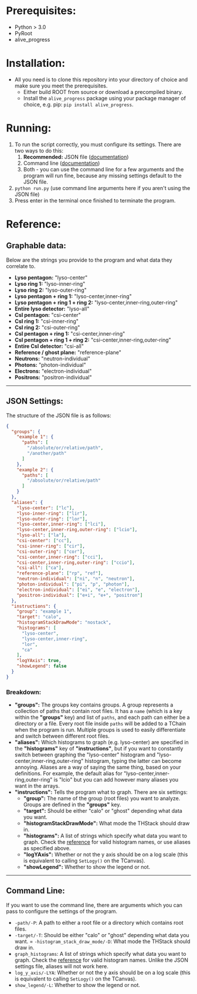 # Prerequisites:

- Python > 3.0
- PyRoot
- alive_progress

# Installation:

- All you need is to clone this repository into your directory of choice and make sure you meet the prerequisites.
    - Either build ROOT from source or download a precompiled binary.
    - Install the `alive_progress` package using your package manager of choice, e.g. pip: `pip install alive_progress`.

# Running:

1. To run the script correctly, you must configure its settings. There are two ways to do this:
    1. **Recommended:** JSON file ([documentation](#json-settings))
    2. Command line ([documentation](#command-line))
    3. Both - you can use the command line for a few arguments and the program will run fine, because any missing settings default to the JSON file.
2. `python run.py` (use command line arguments here if you aren't using the JSON file)
3. Press enter in the terminal once finished to terminate the program.

# Reference:
## Graphable data:
Below are the strings you provide to the program and what data they correlate to.
- **Lyso pentagon:** "lyso-center"
- **Lyso ring 1:** "lyso-inner-ring"
- **Lyso ring 2:** "lyso-outer-ring"
- **Lyso pentagon + ring 1:** "lyso-center,inner-ring"
- **Lyso pentagon + ring 1 + ring 2:** "lyso-center,inner-ring,outer-ring"
- **Entire lyso detector:** "lyso-all"
- **CsI pentagon:** "csi-center"
- **CsI ring 1:** "csi-inner-ring"
- **CsI ring 2:** "csi-outer-ring"
- **CsI pentagon + ring 1:** "csi-center,inner-ring"
- **CsI pentagon + ring 1 + ring 2:** "csi-center,inner-ring,outer-ring"
- **Entire CsI detector:** "csi-all"
- **Reference / ghost plane:** "reference-plane"
- **Neutrons:** "neutron-individual"
- **Photons:** "photon-individual"
- **Electrons:** "electron-individual"
- **Positrons:** "positron-individual"

---

## JSON Settings:

The structure of the JSON file is as follows:
```json
{
  "groups": {
    "example 1": {
      "paths": [
        "/absolute/or/relative/path",
        "/another/path"
      ]
    },
    "example 2": {
      "paths": [
        "/absolute/or/relative/path"
      ]
    }
  },
  "aliases": {
    "lyso-center": ["lc"],
    "lyso-inner-ring": ["lir"],
    "lyso-outer-ring": ["lor"],
    "lyso-center,inner-ring": ["lci"],
    "lyso-center,inner-ring,outer-ring": ["lcio"],
    "lyso-all": ["la"],
    "csi-center": ["cc"],
    "csi-inner-ring": ["cir"],
    "csi-outer-ring": ["cor"],
    "csi-center,inner-ring": ["cci"],
    "csi-center,inner-ring,outer-ring": ["ccio"],
    "csi-all": ["ca"],
    "reference-plane": ["rp", "ref"],
    "neutron-individual": ["ni", "n", "neutron"],
    "photon-individual": ["pi", "p", "photon"],
    "electron-individual": ["ei", "e", "electron"],
    "positron-individual": ["e+i", "e+", "positron"]
  },
  "instructions": {
    "group": "example 1",
    "target": "calo",
    "histogramStackDrawMode": "nostack",
    "histograms": [
      "lyso-center",
      "lyso-center,inner-ring",
      "lor",
      "ca"
    ],
    "logYAxis": true,
    "showLegend": false
  }
}
```
### Breakdown:
- **"groups":** The groups key contains groups. A group represents a collection of paths that contain root files. It has a `name` (which is a key within the **"groups"** key) and list of `paths`, and each path can either be a directory or a file. Every root file inside `paths` will be added to a TChain when the program is run. Multiple groups is used to easily differentiate and switch between different root files.
- **"aliases":** Which histograms to graph (e.g. lyso-center) are specified in the **"histograms"** key of **"instructions"**, but if you want to constantly switch between graphing the "lyso-center" histogram and "lyso-center,inner-ring,outer-ring" histogram, typing the latter can become annoying. Aliases are a way of saying the same thing, based on your definitions. For example, the default alias for "lyso-center,inner-ring,outer-ring" is "lcio" but you can add however many aliases you want in the arrays.
- **"instructions":** Tells the program what to graph. There are six settings:
    - **"group":** The name of the group (root files) you want to analyze. Groups are defined in the **"groups"** key.
    - **"target":** Should be either "calo" or "ghost" depending what data you want.
    - **"histogramStackDrawMode":** What mode the THStack should draw in.
    - **"histograms":** A list of strings which specify what data you want to graph. Check the [reference](#graphable-data) for valid histogram names, or use aliases as specified above.
    - **"logYAxis":** Whether or not the y axis should be on a log scale (this is equivalent to calling `SetLogy()` on the TCanvas).
    - **"showLegend":** Whether to show the legend or not.

---

## Command Line:

If you want to use the command line, there are arguments which you can pass to configure the settings of the program.
- `-path/-P`: A path to either a root file or a directory which contains root files.
- `-target/-T`: Should be either "calo" or "ghost" depending what data you want.
= `-histogram_stack_draw_mode/-D`: What mode the THStack should draw in.
- `graph_histograms`: A list of strings which specify what data you want to graph. Check the [reference](#graphable-data) for valid histogram names. Unlike the JSON settings file, aliases will not work here.
- `log_y_axis/-LYA`: Whether or not the y axis should be on a log scale (this is equivalent to calling `SetLogy()` on the TCanvas).
- `show_legend/-L`: Whether to show the legend or not.